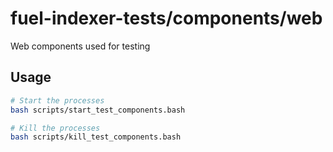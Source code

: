 # fuel-indexer-tests/components/web

Web components used for testing

## Usage

```bash
# Start the processes
bash scripts/start_test_components.bash

# Kill the processes
bash scripts/kill_test_components.bash
```
